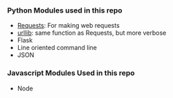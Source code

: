 ### Python Modules used in this repo
- [Requests](https://requests.readthedocs.io/en/latest/): For making web requests
- [urllib](https://docs.python.org/3/library/urllib.html): same function as Requests, but more verbose
- Flask
- Line oriented command line
- JSON

### Javascript Modules Used in this repo
- Node
